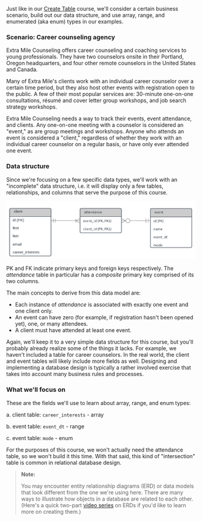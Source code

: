Just like in our [Create Table]() course, we'll consider a certain business 
scenario, build out our data structure, and use array, range, and enumerated 
(aka enum) types in our examples.

### Scenario: Career counseling agency

Extra Mile Counseling offers career counseling and coaching services to young 
professionals. They have two counselors onsite in their Portland, Oregon 
headquarters, and four other remote counselors in the United States and Canada.

Many of Extra Mile's clients work with an individual career counselor over a 
certain time period, but they also host other events with registration open 
to the public. A few of their most popular services are: 30-minute one-on-one 
consultations, résumé and cover letter group workshops, and job search strategy
 workshops.

Extra Mile Counseling needs a way to track their events, event attendance, and 
clients. Any one-on-one meeting with a counselor is considered an "event," as 
are group meetings and workshops. Anyone who attends an event is considered a 
"client," regardless of whether they work with an individual career counselor 
on a regular basis, or have only ever attended one event.  

### Data structure

Since we're focusing on a few specific data types, we'll work with an 
"incomplete" data structure, i.e. it will display only a few tables, 
relationships, and columns that serve the purpose of this course.

![Extra Mile Counseling entity relationship diagram](assets/extra_mile_counseling_erd-1.png)

PK and FK indicate primary keys and foreign keys respectively. The _attendance_
 table in particular has a _composite_ primary key comprised of its two 
 columns.

The main concepts to derive from this data model are:
* Each instance of _attendance_ is associated with exactly one event and one client only.
* An event can have zero (for example, if registration hasn't been opened yet),
 one, or many attendees.
 * A client must have attended at least one event.

 Again, we'll keep it to a very simple data structure for this course, but 
 you'll probably already realize some of the things it lacks. For example, we 
 haven't included a table for career counselors. In the real world, the client 
 and event tables will likely include more fields as well. Designing and 
 implementing a 
 database design is typically a rather involved exercise that takes into 
 account many business rules and processes.

 ### What we'll focus on

These are the fields we'll use to learn about array, range, and enum types:

a. client table: `career_interests` - array

b. event table: `event_dt` - range

c. event table: `mode` - enum

For the purposes of this course, we won't actually need the attendance table, 
so we won't build it this time. With that said, this kind of "intersection" 
table is common in relational database design.

 >**Note:**
 >
 >You may encounter entity relationship diagrams (ERD) or data models that look 
 different from the one we're using here. There are many ways to illustrate how
 objects in a database are related to each other. (Here's a quick two-part [video series](https://www.youtube.com/watch?v=QpdhBUYk7Kk) on ERDs if you'd like to learn more on creating them.)
